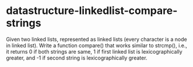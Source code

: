 # datastructure-linkedlist-compare-strings
Given two linked lists, represented as linked lists (every character is a node in linked list). Write a function compare() that works similar to strcmp(), i.e., it returns 0 if both strings are same, 1 if first linked list is lexicographically greater, and -1 if second string is lexicographically greater.
